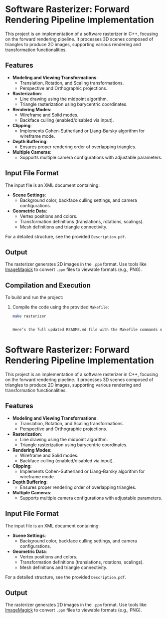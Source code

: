 # Software Rasterizer: Forward Rendering Pipeline Implementation

This project is an implementation of a software rasterizer in C++, focusing on the forward rendering pipeline. It processes 3D scenes composed of triangles to produce 2D images, supporting various rendering and transformation functionalities.

## Features

- **Modeling and Viewing Transformations**:
  - Translation, Rotation, and Scaling transformations.
  - Perspective and Orthographic projections.
- **Rasterization**:
  - Line drawing using the midpoint algorithm.
  - Triangle rasterization using barycentric coordinates.
- **Rendering Modes**:
  - Wireframe and Solid modes.
  - Backface culling (enabled/disabled via input).
- **Clipping**:
  - Implements Cohen-Sutherland or Liang-Barsky algorithm for wireframe mode.
- **Depth Buffering**:
  - Ensures proper rendering order of overlapping triangles.
- **Multiple Cameras**:
  - Supports multiple camera configurations with adjustable parameters.

## Input File Format

The input file is an XML document containing:

- **Scene Settings**:
  - Background color, backface culling settings, and camera configurations.
- **Geometric Data**:
  - Vertex positions and colors.
  - Transformation definitions (translations, rotations, scalings).
  - Mesh definitions and triangle connectivity.

For a detailed structure, see the provided `Description.pdf`.

## Output

The rasterizer generates 2D images in the `.ppm` format. Use tools like [ImageMagick](https://imagemagick.org) to convert `.ppm` files to viewable formats (e.g., PNG).

## Compilation and Execution

To build and run the project:

1. Compile the code using the provided `Makefile`:
   ```bash
   make rasterizer


   Here’s the full updated README.md file with the Makefile commands section included:

# Software Rasterizer: Forward Rendering Pipeline Implementation

This project is an implementation of a software rasterizer in C++, focusing on the forward rendering pipeline. It processes 3D scenes composed of triangles to produce 2D images, supporting various rendering and transformation functionalities.

## Features

- **Modeling and Viewing Transformations**:
  - Translation, Rotation, and Scaling transformations.
  - Perspective and Orthographic projections.
- **Rasterization**:
  - Line drawing using the midpoint algorithm.
  - Triangle rasterization using barycentric coordinates.
- **Rendering Modes**:
  - Wireframe and Solid modes.
  - Backface culling (enabled/disabled via input).
- **Clipping**:
  - Implements Cohen-Sutherland or Liang-Barsky algorithm for wireframe mode.
- **Depth Buffering**:
  - Ensures proper rendering order of overlapping triangles.
- **Multiple Cameras**:
  - Supports multiple camera configurations with adjustable parameters.

## Input File Format

The input file is an XML document containing:

- **Scene Settings**:
  - Background color, backface culling settings, and camera configurations.
- **Geometric Data**:
  - Vertex positions and colors.
  - Transformation definitions (translations, rotations, scalings).
  - Mesh definitions and triangle connectivity.

For a detailed structure, see the provided `Description.pdf`.

## Output

The rasterizer generates 2D images in the `.ppm` format. Use tools like [ImageMagick](https://imagemagick.org) to convert `.ppm` files to viewable formats (e.g., PNG).
